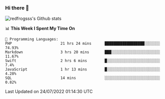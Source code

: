 ### Hi there 👋

<img src="https://github-readme-stats.vercel.app/api?username=redfrogsss&show_icons=true" alt="redfrogsss's Github stats"></img>

<!--START_SECTION:waka-->
📊 **This Week I Spent My Time On** 

```text
💬 Programming Languages: 
PHP                      21 hrs 24 mins      ██████████████████░░░░░░░   74.93% 
Markdown                 3 hrs 20 mins       ███░░░░░░░░░░░░░░░░░░░░░░   11.67% 
Swift                    2 hrs 6 mins        █░░░░░░░░░░░░░░░░░░░░░░░░   7.4% 
JavaScript               1 hr 13 mins        █░░░░░░░░░░░░░░░░░░░░░░░░   4.28% 
SQL                      14 mins             ░░░░░░░░░░░░░░░░░░░░░░░░░   0.82%

```


 Last Updated on 24/07/2022 01:14:30 UTC
<!--END_SECTION:waka-->